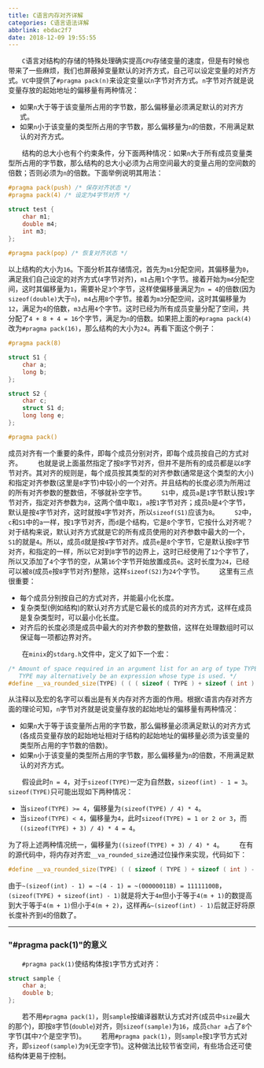 ```yaml
---
title: C语言内存对齐详解
categories: C语言语法详解
abbrlink: ebdac2f7
date: 2018-12-09 19:55:55
---
```

&emsp;&emsp;`C`语言对结构的存储的特殊处理确实提高`CPU`存储变量的速度，但是有时候也带来了一些麻烦，我们也屏蔽掉变量默认的对齐方式，自己可以设定变量的对齐方式。`VC`中提供了`#pragma pack(n)`来设定变量以`n`字节对齐方式。`n`字节对齐就是说变量存放的起始地址的偏移量有两种情况：<!--more-->

- 如果`n`大于等于该变量所占用的字节数，那么偏移量必须满足默认的对齐方式。
- 如果`n`小于该变量的类型所占用的字节数，那么偏移量为`n`的倍数，不用满足默认的对齐方式。

&emsp;&emsp;结构的总大小也有个约束条件，分下面两种情况：如果`n`大于所有成员变量类型所占用的字节数，那么结构的总大小必须为占用空间最大的变量占用的空间数的倍数；否则必须为`n`的倍数。下面举例说明其用法：

``` cpp
#pragma pack(push) /* 保存对齐状态 */
#pragma pack(4) /* 设定为4字节对齐 */​

struct test {
    char m1;
    double m4;
    int m3;
};
​
#pragma pack(pop) /* 恢复对齐状态 */
```

以上结构的大小为`16`。下面分析其存储情况，首先为`m1`分配空间，其偏移量为`0`，满足我们自己设定的对齐方式(`4`字节对齐)，`m1`占用`1`个字节。接着开始为`m4`分配空间，这时其偏移量为`1`，需要补足`3`个字节，这样使偏移量满足为`n = 4`的倍数(因为`sizeof(double)`大于`n`)，`m4`占用`8`个字节。接着为`m3`分配空间，这时其偏移量为`12`，满足为`4`的倍数，`m3`占用`4`个字节。这时已经为所有成员变量分配了空间，共分配了`4 + 8 + 4 = 16`个字节，满足为`n`的倍数。如果把上面的`#pragma pack(4)`改为`#pragma pack(16)`，那么结构的大小为`24`。再看下面这个例子：

``` cpp
#pragma pack(8)

struct S1 {
    char a;
    long b;
};

struct S2 {
    char c;
    struct S1 d;
    long long e;
};

#pragma pack()
```

成员对齐有一个重要的条件，即每个成员分别对齐，即每个成员按自己的方式对齐。
&emsp;&emsp;也就是说上面虽然指定了按`8`字节对齐，但并不是所有的成员都是以`8`字节对齐。其对齐的规则是，每个成员按其类型的对齐参数(通常是这个类型的大小)和指定对齐参数(这里是`8`字节)中较小的一个对齐。并且结构的长度必须为所用过的所有对齐参数的整数倍，不够就补空字节。
&emsp;&emsp;`S1`中，成员`a`是`1`字节默认按`1`字节对齐，指定对齐参数为`8`，这两个值中取`1`，`a`按`1`字节对齐；成员`b`是`4`个字节，默认是按`4`字节对齐，这时就按`4`字节对齐，所以`sizeof(S1)`应该为`8`。
&emsp;&emsp;`S2`中，`c`和`S1`中的`a`一样，按`1`字节对齐，而`d`是个结构，它是`8`个字节，它按什么对齐呢？对于结构来说，默认对齐方式就是它的所有成员使用的对齐参数中最大的一个，`S1`的就是`4`。所以，成员`d`就是按`4`字节对齐。成员`e`是`8`个字节，它是默认按`8`字节对齐，和指定的一样，所以它对到`8`字节的边界上，这时已经使用了`12`个字节了，所以又添加了`4`个字节的空，从第`16`个字节开始放置成员`e`。这时长度为`24`，已经可以被`8`(成员`e`按`8`字节对齐)整除，这样`sizeof(S2)`为`24`个字节。
&emsp;&emsp;这里有三点很重要：

- 每个成员分别按自己的方式对齐，并能最小化长度。
- 复杂类型(例如结构)的默认对齐方式是它最长的成员的对齐方式，这样在成员是复杂类型时，可以最小化长度。
- 对齐后的长度必须是成员中最大的对齐参数的整数倍，这样在处理数组时可以保证每一项都边界对齐。

&emsp;&emsp;在`minix`的`stdarg.h`文件中，定义了如下一个宏：

``` cpp
/* Amount of space required in an argument list for an arg of type TYPE.
   TYPE may alternatively be an expression whose type is used. */
#define __va_rounded_size(TYPE) ( ( ( sizeof ( TYPE ) + sizeof ( int ) - 1 ) / sizeof ( int ) ) * sizeof ( int ) )
```

从注释以及宏的名字可以看出是有关内存对齐方面的作用。根据`C`语言内存对齐方面的理论可知，`n`字节对齐就是说变量存放的起始地址的偏移量有两种情况：

- 如果`n`大于等于该变量所占用的字节数，那么偏移量必须满足默认的对齐方式(各成员变量存放的起始地址相对于结构的起始地址的偏移量必须为该变量的类型所占用的字节数的倍数)。
- 如果`n`小于该变量的类型所占用的字节数，那么偏移量为`n`的倍数，不用满足默认的对齐方式。

&emsp;&emsp;假设此时`n = 4`，对于`sizeof(TYPE)`一定为自然数，`sizeof(int) - 1 = 3`。`sizeof(TYPE)`只可能出现如下两种情况：

- 当`sizeof(TYPE) >= 4`，偏移量为`(sizeof(TYPE) / 4) * 4`。
- 当`sizeof(TYPE) < 4`，偏移量为`4`，此时`sizeof(TYPE) = 1 or 2 or 3`，而`((sizeof(TYPE) + 3) / 4) * 4 = 4`。

为了将上述两种情况统一，偏移量为`((sizeof(TYPE) + 3) / 4) * 4`。
&emsp;&emsp;在有的源代码中，将内存对齐宏`__va_rounded_size`通过位操作来实现，代码如下：

``` cpp
#define __va_rounded_size(TYPE) ( ( sizeof ( TYPE ) + sizeof ( int ) - 1 ) & ~ ( sizeof ( int ) - 1 ) )
```

由于`~(sizeof(int) - 1) = ~(4 - 1) = ~(00000011B) = 11111100B`，`(sizeof(TYPE) + sizeof(int) - 1)`就是将大于`4m`但小于等于`4(m + 1)`的数提高到大于等于`4(m + 1)`但小于`4(m + 2)`，这样再`&~(sizeof(int) - 1)`后就正好将原长度补齐到`4`的倍数了。

---

### "#pragma pack(1)"的意义

&emsp;&emsp;`#pragma pack(1)`使结构体按`1`字节方式对齐：

``` cpp
struct sample {
    char a;
    double b;
};
```

&emsp;&emsp;若不用`#pragma pack(1)`，则`sample`按编译器默认方式对齐(成员中`size`最大的那个)，即按`8`字节(`double`)对齐，则`sizeof(sample)`为`16`，成员`char a`占了`8`个字节(其中`7`个是空字节)。
&emsp;&emsp;若用`#pragma pack(1)`，则`sample`按`1`字节方式对齐，即`sizeof(sample)`为`9`(无空字节)。这种做法比较节省空间，有些场合还可使结构体更易于控制。
